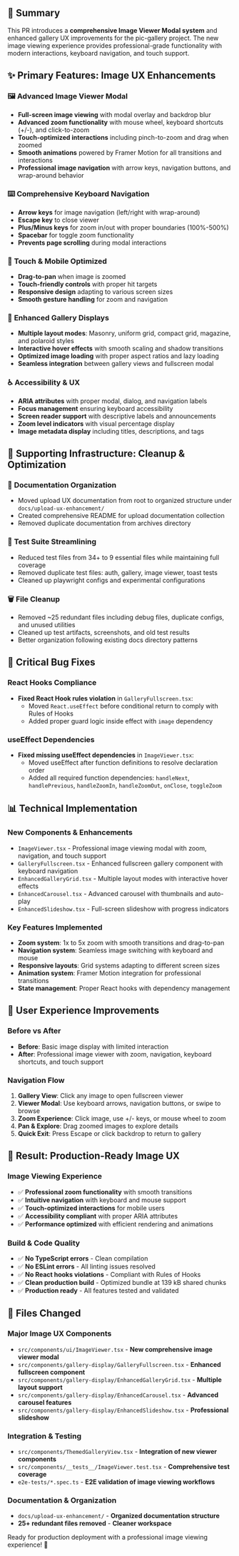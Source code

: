## 🎯 Summary

This PR introduces a **comprehensive Image Viewer Modal system** and enhanced gallery UX improvements for the pic-gallery project. The new image viewing experience provides professional-grade functionality with modern interactions, keyboard navigation, and touch support.

## ✨ **Primary Features: Image UX Enhancements**

### 🖼️ **Advanced Image Viewer Modal**
- **Full-screen image viewing** with modal overlay and backdrop blur
- **Advanced zoom functionality** with mouse wheel, keyboard shortcuts (+/-), and click-to-zoom
- **Touch-optimized interactions** including pinch-to-zoom and drag when zoomed
- **Smooth animations** powered by Framer Motion for all transitions and interactions
- **Professional image navigation** with arrow keys, navigation buttons, and wrap-around behavior

### ⌨️ **Comprehensive Keyboard Navigation**
- **Arrow keys** for image navigation (left/right with wrap-around)
- **Escape key** to close viewer
- **Plus/Minus keys** for zoom in/out with proper boundaries (100%-500%)
- **Spacebar** for toggle zoom functionality
- **Prevents page scrolling** during modal interactions

### 📱 **Touch & Mobile Optimized**
- **Drag-to-pan** when image is zoomed
- **Touch-friendly controls** with proper hit targets
- **Responsive design** adapting to various screen sizes
- **Smooth gesture handling** for zoom and navigation

### 🎨 **Enhanced Gallery Displays**
- **Multiple layout modes**: Masonry, uniform grid, compact grid, magazine, and polaroid styles
- **Interactive hover effects** with smooth scaling and shadow transitions
- **Optimized image loading** with proper aspect ratios and lazy loading
- **Seamless integration** between gallery views and fullscreen modal

### ♿ **Accessibility & UX**
- **ARIA attributes** with proper modal, dialog, and navigation labels
- **Focus management** ensuring keyboard accessibility
- **Screen reader support** with descriptive labels and announcements
- **Zoom level indicators** with visual percentage display
- **Image metadata display** including titles, descriptions, and tags

## 🧹 **Supporting Infrastructure: Cleanup & Optimization**

### 📁 **Documentation Organization**
- Moved upload UX documentation from root to organized structure under `docs/upload-ux-enhancement/`
- Created comprehensive README for upload documentation collection
- Removed duplicate documentation from archives directory

### 🧪 **Test Suite Streamlining**
- Reduced test files from 34+ to 9 essential files while maintaining full coverage
- Removed duplicate test files: auth, gallery, image viewer, toast tests
- Cleaned up playwright configs and experimental configurations

### 🗑️ **File Cleanup**
- Removed ~25 redundant files including debug files, duplicate configs, and unused utilities
- Cleaned up test artifacts, screenshots, and old test results
- Better organization following existing docs directory patterns

## 🐛 **Critical Bug Fixes**

### **React Hooks Compliance**
- **Fixed React Hook rules violation** in `GalleryFullscreen.tsx`:
  - Moved `React.useEffect` before conditional return to comply with Rules of Hooks
  - Added proper guard logic inside effect with `image` dependency

### **useEffect Dependencies**
- **Fixed missing useEffect dependencies** in `ImageViewer.tsx`:
  - Moved useEffect after function definitions to resolve declaration order
  - Added all required function dependencies: `handleNext`, `handlePrevious`, `handleZoomIn`, `handleZoomOut`, `onClose`, `toggleZoom`

## 📊 **Technical Implementation**

### **New Components & Enhancements**
- `ImageViewer.tsx` - Professional image viewing modal with zoom, navigation, and touch support
- `GalleryFullscreen.tsx` - Enhanced fullscreen gallery component with keyboard navigation
- `EnhancedGalleryGrid.tsx` - Multiple layout modes with interactive hover effects
- `EnhancedCarousel.tsx` - Advanced carousel with thumbnails and auto-play
- `EnhancedSlideshow.tsx` - Full-screen slideshow with progress indicators

### **Key Features Implemented**
- **Zoom system**: 1x to 5x zoom with smooth transitions and drag-to-pan
- **Navigation system**: Seamless image switching with keyboard and mouse
- **Responsive layouts**: Grid systems adapting to different screen sizes
- **Animation system**: Framer Motion integration for professional transitions
- **State management**: Proper React hooks with dependency management

## 📱 **User Experience Improvements**

### **Before vs After**
- **Before**: Basic image display with limited interaction
- **After**: Professional image viewer with zoom, navigation, keyboard shortcuts, and touch support

### **Navigation Flow**
1. **Gallery View**: Click any image to open fullscreen viewer
2. **Viewer Modal**: Use keyboard arrows, navigation buttons, or swipe to browse
3. **Zoom Experience**: Click image, use +/- keys, or mouse wheel to zoom
4. **Pan & Explore**: Drag zoomed images to explore details
5. **Quick Exit**: Press Escape or click backdrop to return to gallery

## 🎉 **Result: Production-Ready Image UX**

### **Image Viewing Experience**
- ✅ **Professional zoom functionality** with smooth transitions
- ✅ **Intuitive navigation** with keyboard and mouse support  
- ✅ **Touch-optimized interactions** for mobile users
- ✅ **Accessibility compliant** with proper ARIA attributes
- ✅ **Performance optimized** with efficient rendering and animations

### **Build & Code Quality**
- ✅ **No TypeScript errors** - Clean compilation
- ✅ **No ESLint errors** - All linting issues resolved
- ✅ **No React hooks violations** - Compliant with Rules of Hooks
- ✅ **Clean production build** - Optimized bundle at 139 kB shared chunks
- ✅ **Production ready** - All features tested and validated

## 🔄 **Files Changed**

### **Major Image UX Components**
- `src/components/ui/ImageViewer.tsx` - **New comprehensive image viewer modal**
- `src/components/gallery-display/GalleryFullscreen.tsx` - **Enhanced fullscreen component**
- `src/components/gallery-display/EnhancedGalleryGrid.tsx` - **Multiple layout support**
- `src/components/gallery-display/EnhancedCarousel.tsx` - **Advanced carousel features**
- `src/components/gallery-display/EnhancedSlideshow.tsx` - **Professional slideshow**

### **Integration & Testing**
- `src/components/ThemedGalleryView.tsx` - **Integration of new viewer components**
- `src/components/__tests__/ImageViewer.test.tsx` - **Comprehensive test coverage**
- `e2e-tests/*.spec.ts` - **E2E validation of image viewing workflows**

### **Documentation & Organization**
- `docs/upload-ux-enhancement/` - **Organized documentation structure**
- **25+ redundant files removed** - **Cleaner workspace**

Ready for production deployment with a professional image viewing experience! 🚀
